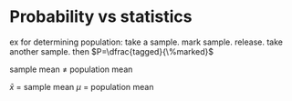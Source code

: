 # Probability vs statistics
ex for determining population:
take a sample. mark sample. release. take another sample. then 
$P=\dfrac{tagged}{\%marked}$

sample mean $\not=$ population mean

$\bar x$ = sample mean
$\mu$ = population mean